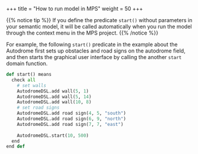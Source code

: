 +++
title = "How to run model in MPS"
weight = 50
+++

{{% notice tip %}}
If you define the predicate `start()` without parameters in your semantic model, it will be called automatically when you run the model through the context menu in the MPS project.
{{% /notice %}}

For example, the following `start()` predicate in the example about the Autodrome first sets up obstacles and road signs on the autodrome field, and then starts the graphical user interface by calling the another `start` domain function.

```python
def start() means 
  check all 
    # set walls 
    AutodromeDSL.add wall(5, 1) 
    AutodromeDSL.add wall(5, 14) 
    AutodromeDSL.add wall(10, 8) 
    # set road signs 
    AutodromeDSL.add road sign(4, 5, "south") 
    AutodromeDSL.add road sign(6, 9, "north") 
    AutodromeDSL.add road sign(7, 7, "east") 
     
    AutodromeDSL.start(10, 500) 
  end 
end def
```